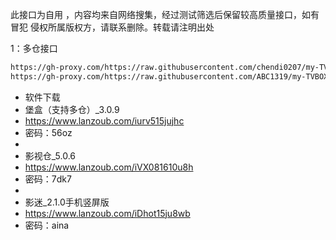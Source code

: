 此接口为自用 ，内容均来自网络搜集，经过测试筛选后保留较高质量接口，如有冒犯 侵权所属版权方，请联系删除。转载请注明出处

1：多仓接口
````bash
https://gh-proxy.com/https://raw.githubusercontent.com/chendi0207/my-TVBOX/main/tvboxqq/本地仓.txt
https://gh-proxy.com/https://raw.githubusercontent.com/ABC1319/my-TVBOX/blob/main/tvboxqq/自用.txt
````

- 软件下载
- 堡盒（支持多仓）_3.0.9
- https://www.lanzoub.com/iurv515jujhc
- 密码：56oz
-
- 影视仓_5.0.6
- https://www.lanzoub.com/iVX081610u8h
- 密码：7dk7
-
- 影迷_2.1.0手机竖屏版
- https://www.lanzoub.com/iDhot15ju8wb
- 密码：aina
